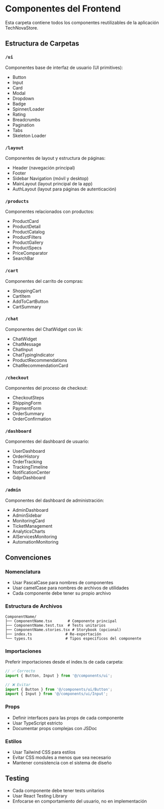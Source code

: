 # Componentes del Frontend

Esta carpeta contiene todos los componentes reutilizables de la aplicación TechNovaStore.

## Estructura de Carpetas

### `/ui`
Componentes base de interfaz de usuario (UI primitives):
- Button
- Input
- Card
- Modal
- Dropdown
- Badge
- Spinner/Loader
- Rating
- Breadcrumbs
- Pagination
- Tabs
- Skeleton Loader

### `/layout`
Componentes de layout y estructura de páginas:
- Header (navegación principal)
- Footer
- Sidebar Navigation (móvil y desktop)
- MainLayout (layout principal de la app)
- AuthLayout (layout para páginas de autenticación)

### `/products`
Componentes relacionados con productos:
- ProductCard
- ProductDetail
- ProductCatalog
- ProductFilters
- ProductGallery
- ProductSpecs
- PriceComparator
- SearchBar

### `/cart`
Componentes del carrito de compras:
- ShoppingCart
- CartItem
- AddToCartButton
- CartSummary

### `/chat`
Componentes del ChatWidget con IA:
- ChatWidget
- ChatMessage
- ChatInput
- ChatTypingIndicator
- ProductRecommendations
- ChatRecommendationCard

### `/checkout`
Componentes del proceso de checkout:
- CheckoutSteps
- ShippingForm
- PaymentForm
- OrderSummary
- OrderConfirmation

### `/dashboard`
Componentes del dashboard de usuario:
- UserDashboard
- OrderHistory
- OrderTracking
- TrackingTimeline
- NotificationCenter
- GdprDashboard

### `/admin`
Componentes del dashboard de administración:
- AdminDashboard
- AdminSidebar
- MonitoringCard
- TicketManagement
- AnalyticsCharts
- AIServicesMonitoring
- AutomationMonitoring

## Convenciones

### Nomenclatura
- Usar PascalCase para nombres de componentes
- Usar camelCase para nombres de archivos de utilidades
- Cada componente debe tener su propio archivo

### Estructura de Archivos
```
ComponentName/
├── ComponentName.tsx       # Componente principal
├── ComponentName.test.tsx  # Tests unitarios
├── ComponentName.stories.tsx # Storybook (opcional)
├── index.ts               # Re-exportación
└── types.ts               # Tipos específicos del componente
```

### Importaciones
Preferir importaciones desde el index.ts de cada carpeta:
```typescript
// ✅ Correcto
import { Button, Input } from '@/components/ui';

// ❌ Evitar
import { Button } from '@/components/ui/Button';
import { Input } from '@/components/ui/Input';
```

### Props
- Definir interfaces para las props de cada componente
- Usar TypeScript estricto
- Documentar props complejas con JSDoc

### Estilos
- Usar Tailwind CSS para estilos
- Evitar CSS modules a menos que sea necesario
- Mantener consistencia con el sistema de diseño

## Testing
- Cada componente debe tener tests unitarios
- Usar React Testing Library
- Enfocarse en comportamiento del usuario, no en implementación
